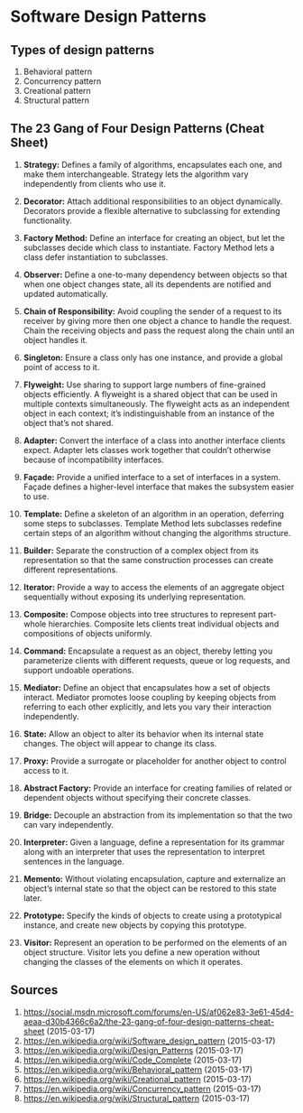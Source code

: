 # Software Design Patterns

## Types of design patterns

1. Behavioral pattern
2. Concurrency pattern
3. Creational pattern
4. Structural pattern

## The 23 Gang of Four Design Patterns (Cheat Sheet)
 
1. **Strategy:**
Defines a family of algorithms, encapsulates each one, and make them interchangeable. Strategy lets the algorithm vary independently from clients who use it.
 
2. **Decorator:**
Attach additional responsibilities to an object dynamically. Decorators provide a flexible alternative to subclassing for extending functionality.
 
3. **Factory Method:**
Define an interface for creating an object, but let the subclasses decide which class to instantiate. Factory Method lets a class defer instantiation to subclasses.
 
4. **Observer:**
Define a one-to-many dependency between objects so that when one object changes state, all its dependents are notified and updated automatically.
 
5. **Chain of Responsibility:**
Avoid coupling the sender of a request to its receiver by giving more then one object a chance to handle the request. Chain the receiving objects and pass the request along the chain until an object handles it.
 
6. **Singleton:**
Ensure a class only has one instance, and provide a global point of access to it.
 
7. **Flyweight:**
Use sharing to support large numbers of fine-grained objects efficiently. A flyweight is a shared object that can be used in multiple contexts simultaneously. The flyweight acts as an independent object in each context; it’s indistinguishable from an instance of the object that’s not shared.
 
8. **Adapter:**
Convert the interface of a class into another interface clients expect. Adapter lets classes work together that couldn’t otherwise because of incompatibility interfaces.
 
9. **Façade:**
Provide a unified interface to a set of interfaces in a system. Façade defines a higher-level interface that makes the subsystem easier to use.
 
10. **Template:**
Define a skeleton of an algorithm in an operation, deferring some steps to subclasses. Template Method lets subclasses redefine certain steps of an algorithm without changing the algorithms structure.
 
11. **Builder:**
Separate the construction of a complex object from its representation so that the same construction processes can create different representations.
 
12. **Iterator:**
Provide a way to access the elements of an aggregate object sequentially without exposing its underlying representation.
 
13. **Composite:**
Compose objects into tree structures to represent part-whole hierarchies. Composite lets clients treat individual objects and compositions of objects uniformly.

14. **Command:**
Encapsulate a request as an object, thereby letting you parameterize clients with different requests, queue or log requests, and support undoable operations.
 
15. **Mediator:**
Define an object that encapsulates how a set of objects interact. Mediator promotes loose coupling by keeping objects from referring to each other explicitly, and lets you vary their interaction independently.
 
16. **State:**
Allow an object to alter its behavior when its internal state changes. The object will appear to change its class.
 
17. **Proxy:**
Provide a surrogate or placeholder for another object to control access to it.
 
18. **Abstract Factory:**
Provide an interface for creating families of related or dependent objects without specifying their concrete classes.
 
19. **Bridge:**
Decouple an abstraction from its implementation so that the two can vary independently.
 
20. **Interpreter:**
Given a language, define a representation for its grammar along with an interpreter that uses the representation to interpret sentences in the language.
 
21. **Memento:**
Without violating encapsulation, capture and externalize an object’s internal state so that the object can be restored to this state later.
 
22. **Prototype:**
Specify the kinds of objects to create using a prototypical instance, and create new objects by copying this prototype.
 
23. **Visitor:**
Represent an operation to be performed on the elements of an object structure. Visitor lets you define a new operation without changing the classes of the elements on which it operates.

## Sources

1. https://social.msdn.microsoft.com/forums/en-US/af062e83-3e61-45d4-aeaa-d30b4366c6a2/the-23-gang-of-four-design-patterns-cheat-sheet  (2015-03-17)
2. https://en.wikipedia.org/wiki/Software_design_pattern (2015-03-17)
3. https://en.wikipedia.org/wiki/Design_Patterns (2015-03-17)
4. https://en.wikipedia.org/wiki/Code_Complete (2015-03-17)
5. https://en.wikipedia.org/wiki/Behavioral_pattern (2015-03-17)
6. https://en.wikipedia.org/wiki/Creational_pattern (2015-03-17)
7. https://en.wikipedia.org/wiki/Concurrency_pattern (2015-03-17)
8. https://en.wikipedia.org/wiki/Structural_pattern (2015-03-17)
